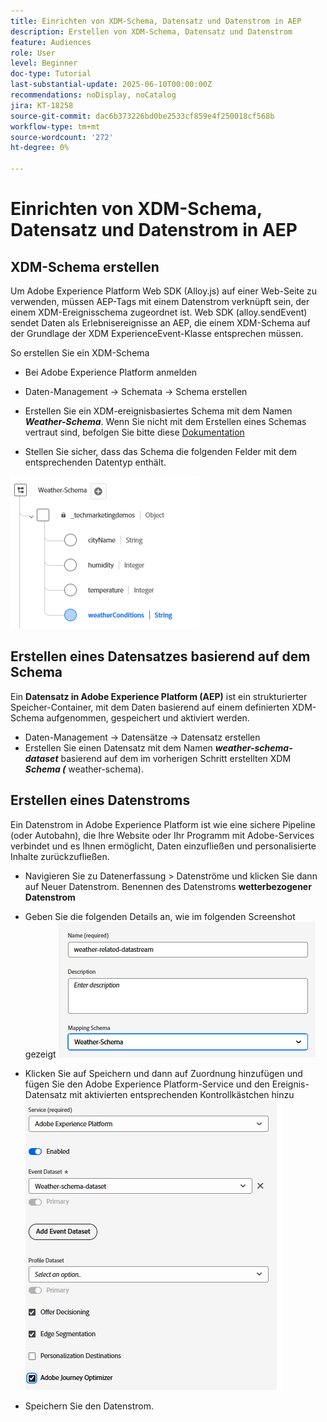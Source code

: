 ```yaml
---
title: Einrichten von XDM-Schema, Datensatz und Datenstrom in AEP
description: Erstellen von XDM-Schema, Datensatz und Datenstrom
feature: Audiences
role: User
level: Beginner
doc-type: Tutorial
last-substantial-update: 2025-06-10T00:00:00Z
recommendations: noDisplay, noCatalog
jira: KT-18258
source-git-commit: dac6b373226bd0be2533cf859e4f250018cf568b
workflow-type: tm+mt
source-wordcount: '272'
ht-degree: 0%

---
```


# Einrichten von XDM-Schema, Datensatz und Datenstrom in AEP

## XDM-Schema erstellen

Um Adobe Experience Platform Web SDK (Alloy.js) auf einer Web-Seite zu verwenden, müssen AEP-Tags mit einem Datenstrom verknüpft sein, der einem XDM-Ereignisschema zugeordnet ist. Web SDK (alloy.sendEvent) sendet Daten als Erlebnisereignisse an AEP, die einem XDM-Schema auf der Grundlage der XDM ExperienceEvent-Klasse entsprechen müssen.

So erstellen Sie ein XDM-Schema

* Bei Adobe Experience Platform anmelden
* Daten-Management -> Schemata -> Schema erstellen

* Erstellen Sie ein XDM-ereignisbasiertes Schema mit dem Namen **_Weather-Schema_**. Wenn Sie nicht mit dem Erstellen eines Schemas vertraut sind, befolgen Sie bitte diese [Dokumentation](https://experienceleague.adobe.com/en/docs/experience-platform/xdm/tutorials/create-schema-ui)


* Stellen Sie sicher, dass das Schema die folgenden Felder mit dem entsprechenden Datentyp enthält.

![weather-schema](assets/weather-schema.png)

## Erstellen eines Datensatzes basierend auf dem Schema

Ein **Datensatz in Adobe Experience Platform (AEP)** ist ein strukturierter Speicher-Container, mit dem Daten basierend auf einem definierten XDM-Schema aufgenommen, gespeichert und aktiviert werden.


* Daten-Management -> Datensätze -> Datensatz erstellen
* Erstellen Sie einen Datensatz mit dem Namen **_weather-schema-dataset_** basierend auf dem im vorherigen Schritt erstellten XDM _**Schema (**_ weather-schema).


## Erstellen eines Datenstroms

Ein Datenstrom in Adobe Experience Platform ist wie eine sichere Pipeline (oder Autobahn), die Ihre Website oder Ihr Programm mit Adobe-Services verbindet und es Ihnen ermöglicht, Daten einzufließen und personalisierte Inhalte zurückzufließen.

* Navigieren Sie zu Datenerfassung > Datenströme und klicken Sie dann auf Neuer Datenstrom. Benennen des Datenstroms **wetterbezogener Datenstrom**


* Geben Sie die folgenden Details an, wie im folgenden Screenshot gezeigt
  ![Datenstrom](assets/datastream.png)
* Klicken Sie auf Speichern und dann auf Zuordnung hinzufügen und fügen Sie den Adobe Experience Platform-Service und den Ereignis-Datensatz mit aktivierten entsprechenden Kontrollkästchen hinzu
  ![datastream-mapping](assets/datastream-service.png)

* Speichern Sie den Datenstrom.
